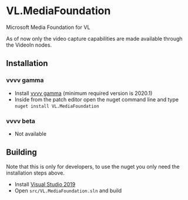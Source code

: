 # VL.MediaFoundation
Microsoft Media Foundation for VL

As of now only the video capture capabilities are made available through the VideoIn nodes.

## Installation
### vvvv gamma
- Install [vvvv gamma](https://vvvv.org/downloads) (minimum required version is 2020.1)
- Inside from the patch editor open the nuget command line and type `nuget install VL.MediaFoundation`

### vvvv beta
- Not available

## Building
Note that this is only for developers, to use the nuget you only need the installation steps above.
- Install [Visual Studio 2019](https://www.visualstudio.com/downloads)
- Open `src/VL.MediaFoundation.sln` and build
